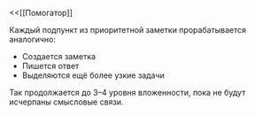 <<[[Помогатор]]

Каждый подпункт из приоритетной заметки прорабатывается аналогично:

- Создается заметка
- Пишется ответ
- Выделяются ещё более узкие задачи

Так продолжается до 3–4 уровня вложенности, пока не будут исчерпаны смысловые связи.